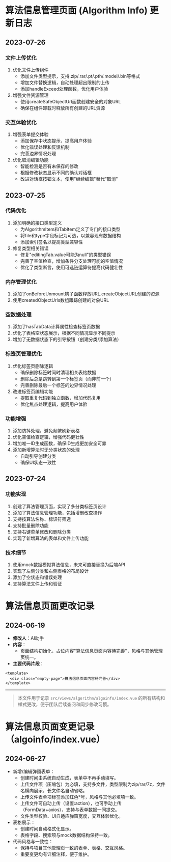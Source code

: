 # 算法信息管理页面 (Algorithm Info) 更新日志

## 2023-07-26

### 文件上传优化
1. 优化文件上传组件
   - 添加文件类型提示，支持.zip/.rar/.pt/.pth/.model/.bin等格式
   - 增加文件替换逻辑，自动处理超出限制的上传
   - 添加handleExceed处理函数，优化用户体验
2. 增强文件资源管理
   - 使用createSafeObjectUrl函数创建安全的对象URL
   - 确保在组件卸载时释放所有创建的URL资源

### 交互体验优化
1. 增强表单提交体验
   - 添加保存中状态提示，提高用户体验
   - 优化错误处理和反馈机制
   - 完善边界情况处理
2. 优化取消编辑功能
   - 智能检测是否有未保存的修改
   - 根据修改状态显示不同的确认对话框
   - 改进对话框按钮文本，使用"继续编辑"替代"取消"

## 2023-07-25

### 代码优化
1. 添加明确的接口类型定义
   - 为AlgorithmItem和TabItem定义了专门的接口类型
   - 将file和type字段标记为可选，以兼容现有数据结构
   - 添加索引签名以提高类型兼容性
2. 修复类型相关错误
   - 修复"editingTab.value可能为null"的类型错误
   - 完善了空值检查，增加条件分支处理可能的空值情况
   - 优化了类型断言，使用可选链运算符提高代码健壮性

### 内存管理优化
1. 添加了onBeforeUnmount钩子函数释放URL.createObjectURL创建的资源
2. 使用createdObjectUrls数组跟踪创建的对象URL

### 空数据处理
1. 添加了hasTabData计算属性检查标签页数据
2. 优化了表格空状态展示，根据不同情况显示不同提示
3. 增加了无数据状态下的引导按钮（创建分类/添加算法）

### 标签页管理优化
1. 优化标签页删除逻辑
   - 确保删除标签时同时清理相关表格数据
   - 删除后总是跳转到第一个标签页（而非前一个）
   - 完善删除最后一个标签的边界情况处理
2. 改进标签页编辑功能
   - 提取重复代码到独立函数，增加代码复用
   - 优化焦点处理逻辑，提高用户体验

### 功能增强
1. 添加防抖处理，避免频繁刷新表格
2. 优化空值检查逻辑，增强代码健壮性
3. 增加唯一ID生成函数，确保ID生成更加安全可靠
4. 添加新增算法时无分类状态的处理
   - 自动引导创建分类
   - 确保UI状态一致性

## 2023-07-24

### 功能实现
1. 创建了算法管理页面，实现了多分类标签页设计
2. 添加了算法信息管理功能，包括增删改查操作
3. 支持按算法名称、标识符筛选
4. 支持批量删除功能
5. 支持右键菜单修改和删除分类
6. 实现了新增算法的表单和文件上传功能

### 技术细节
1. 使用mock数据模拟算法信息，未来可直接替换为后端API
2. 实现了左侧分类和右侧表格的布局设计
3. 添加了空状态和错误处理
4. 支持算法文件上传和验证

# 算法信息页面更改记录

## 2024-06-19

- **修改人**：AI助手
- **内容**：
  - 页面结构初始化，占位内容"算法信息页面内容待完善"，风格与其他管理页统一。
- **主要代码片段**：

```vue
<template>
  <div class="empty-page">算法信息页面内容待完善</div>
</template>
```

---

> 本文件用于记录 `src/views/algorithm/algoinfo/index.vue` 的所有结构和样式更改，便于团队后续查阅和同步修改习惯。

# 算法信息页面变更记录（algoinfo/index.vue）

## 2024-06-27

- 新增/编辑弹窗表单：
  - 创建时间由系统自动生成，表单中不再手动填写。
  - 上传文件项（压缩包）为必填，支持多文件，类型限制为zip/rar/7z，文件名横向展示，长文件名自动省略。
  - 上传文件表单项标签添加红色\*号，风格与其他必填项一致。
  - 上传文件可自动上传（设置:action），也可手动上传（FormData+axios），支持与表单数据一同提交。
  - 文件类型校验、UI自适应弹窗宽度，交互体验优化。
- 表格展示：
  - 创建时间自动格式化显示。
  - 表格字段、搜索项与mock数据结构保持一致。
- 代码风格与一致性：
  - 保持与项目其他管理页一致的表单、表格、交互风格。
  - 重要变更均有详细注释，便于维护。
